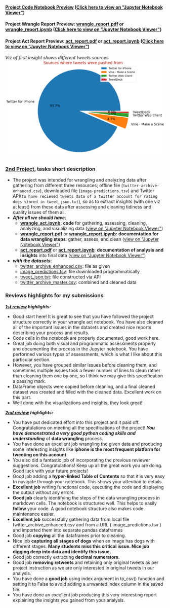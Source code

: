#### [Project Code Notebook Preview](wrangle_act.ipynb)        ([Click here to view on "Jupyter Notebook Viewer"](https://nbviewer.jupyter.org/github/Mostafa-At-GitHub/MyProjects-At-Udacity/blob/main/Data%20Analysis%20Nanodegree/2.%20Professional%20Track/2nd%20proj%20-%20%20Wrangle%20and%20Analyze%20Data/wrangle_act.ipynb))
#### Project Wrangle Report Preview: [**wrangle_report.pdf**](wrangle_report.pdf) or [**wrangle_report.ipynb**](wrangle_report.ipynb)        ([Click here to view on "Jupyter Notebook Viewer"](https://nbviewer.jupyter.org/github/Mostafa-At-GitHub/MyProjects-At-Udacity/blob/main/Data%20Analysis%20Nanodegree/2.%20Professional%20Track/2nd%20proj%20-%20%20Wrangle%20and%20Analyze%20Data/wrangle_report.ipynb))
#### Project Act Report Preview: [**act_report.pdf**](act_report.pdf) or [**act_report.ipynb**](act_report.ipynb)        ([Click here to view on "Jupyter Notebook Viewer"](https://nbviewer.jupyter.org/github/Mostafa-At-GitHub/MyProjects-At-Udacity/blob/main/Data%20Analysis%20Nanodegree/2.%20Professional%20Track/2nd%20proj%20-%20%20Wrangle%20and%20Analyze%20Data/act_report.ipynb))



*Viz of first insight shows different tweets sources*
![Viz](Viz.png)

### [2nd Project](wrangle_act.ipynb), tasks short description

- The project was intended for wrangling and analyzing data after gathering from different three resources; offline file (`twitter-archive-enhanced.csv`), downloaded file (`image-predictions.tsv`) and Twitter API(`to have recieved tweets data of a twitter account for rating dogs stored in tweet_json.txt`), so as to extract insights (with one viz at least) from these data after assessing and cleaning tidiness and quality issues of them all.
- _**After all we should have**_:
    - [**wrangle_act.ipynb**](wrangle_act.ipynb)**:** **code** for gathering, assessing, cleaning, analyzing, and visualizing data ([view on "Jupyter Notebook Viewer"](https://nbviewer.jupyter.org/github/Mostafa-At-GitHub/MyProjects-At-Udacity/blob/main/Data%20Analysis%20Nanodegree/2.%20Professional%20Track/2nd%20proj%20-%20%20Wrangle%20and%20Analyze%20Data/wrangle_act.ipynb))
    - [**wrangle_report.pdf**](wrangle_report.pdf) or [**wrangle_report.ipynb**](wrangle_report.ipynb)**:** **documentation for data wrangling steps**: gather, assess, and clean ([view on "Jupyter Notebook Viewer"](https://nbviewer.jupyter.org/github/Mostafa-At-GitHub/MyProjects-At-Udacity/blob/main/Data%20Analysis%20Nanodegree/2.%20Professional%20Track/2nd%20proj%20-%20%20Wrangle%20and%20Analyze%20Data/wrangle_report.ipynb))
    - [**act_report.pdf**](act_report.pdf) or [**act_report.ipynb**](act_report.ipynb): **documentation of analysis and insights** into final data ([view on "Jupyter Notebook Viewer"](https://nbviewer.jupyter.org/github/Mostafa-At-GitHub/MyProjects-At-Udacity/blob/main/Data%20Analysis%20Nanodegree/2.%20Professional%20Track/2nd%20proj%20-%20%20Wrangle%20and%20Analyze%20Data/act_report.ipynb))
- _**with the datasets**_:
    - [twitter_archive_enhanced.csv](datasets/twitter-archive-enhanced.csv): file as given
    - [image_predictions.tsv](datasets/image-predictions.tsv): file downloaded programmatically
    - [tweet_json.txt](datasets/tweet-json.txt): file constructed via API
    - [twitter_archive_master.csv](twitter-archive-master.csv): combined and cleaned data

### Reviews highlights for my submissions

*__[1st review](Udacity%20Detailed%20Reviews/1st%20Udacity%20Review%20-%207%20specifications%20require%20changes.pdf) highlights:__*

- Good start here! It is great to see that you have followed the project structure correctly in your wrangle act notebook. You have also cleaned
all of the important issues in the datasets and created nice reports describing your process and results.
- Code cells in the notebook are properly documented, good work here.
- Great job doing both visual and programmatic assessments properly and documenting the process in the Jupyter
notebook. You have performed various types of assessments, which is what I like about this particular section.
- However, you have grouped similar issues before cleaning them, and sometimes multiple issues took a fewer
number of lines to clean rather than cleaning them one by one, so I think we may give this specification a passing
mark.
- DataFrame objects were copied before cleaning, and a final cleaned dataset was created and filled with the cleaned data. Excellent work on this part.
- Well done with the visualizations and insights, they look great!


*__[2nd review](Udacity%20Detailed%20Reviews/2nd%20Udacity%20Review%20-%20Meets%20Specifications.pdf) highlights:__*

- You have put dedicated effort into this project and it paid off. Congratulations on meeting all the specifications of the project! *__You have demonstrated a very good python coding skills and understanding__* of __data wrangling__ process.
- You have done an excellent job wrangling the given data and producing some interesting insights like __iphone is the most frequent platform for tweeting on this account__
- You also did a fantastic job of incorporating the previous reviewer suggestions. Congratulations! Keep up all the great work you are doing. Good luck with your future projects!
- Good job adding a __hyper-linked Table of Contents__ so that it is very easy to navigate through your notebook. This shows your attention to details.
- __Excellent job__ writing functional code, executing the code and displaying the output without any errors.
- __Good job__ clearly identifying the steps of the data wrangling process in markdown cells. The notebook is structured well. This helps to easily __follow__ your code. A good notebook structure also makes code maintenance easier.
- __Excellent job__ successfully gathering data from local file twitter_archive_enhanced.csv and from a URL
( image_predictions.tsv ) and imported them into separate pandas dataframes
- Good job __copying__ all the dataframes prior to cleaning.
- Nice job __capturing all stages of dogs__ when an image has dogs with different stages. __Many students miss this critical issue. Nice job digging deep into data and identify this issue.__
- Good job correctly extracting __decimal numerators__.
- Good job __removing retweets__ and retaining only original tweets as per project instruction as we are only interested in original tweets in our analysis.
- You have done a __good job__ using index argument in to_csv() function and setting it to False to avoid adding a unwanted index column in the saved file.
- You have done an excellent job producing this very interesting report explaining the insights you gained from
your analysis.




